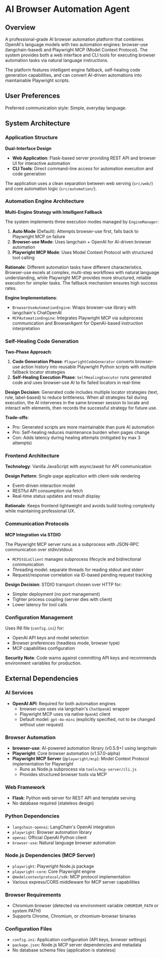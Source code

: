 # AI Browser Automation Agent

## Overview

A professional-grade AI browser automation platform that combines OpenAI's language models with two automation engines: browser-use (langchain-based) and Playwright MCP (Model Context Protocol). The system provides both a web interface and CLI tools for executing browser automation tasks via natural language instructions.

The platform features intelligent engine fallback, self-healing code generation capabilities, and can convert AI-driven automations into maintainable Playwright scripts.

## User Preferences

Preferred communication style: Simple, everyday language.

## System Architecture

### Application Structure

**Dual-Interface Design**
- **Web Application**: Flask-based server providing REST API and browser UI for interactive automation
- **CLI Tools**: Direct command-line access for automation execution and code generation

The application uses a clean separation between web serving (`src/web/`) and core automation logic (`src/automation/`).

### Automation Engine Architecture

**Multi-Engine Strategy with Intelligent Fallback**

The system implements three execution modes managed by `EngineManager`:

1. **Auto Mode** (Default): Attempts browser-use first, falls back to Playwright MCP on failure
2. **Browser-use Mode**: Uses langchain + OpenAI for AI-driven browser automation
3. **Playwright MCP Mode**: Uses Model Context Protocol with structured tool calling

**Rationale**: Different automation tasks have different characteristics. Browser-use excels at complex, multi-step workflows with natural language understanding, while Playwright MCP provides more structured, reliable execution for simpler tasks. The fallback mechanism ensures high success rates.

**Engine Implementations**:
- `BrowserUseAutomationEngine`: Wraps browser-use library with langchain's ChatOpenAI
- `MCPAutomationEngine`: Integrates Playwright MCP via subprocess communication and BrowserAgent for OpenAI-based instruction interpretation

### Self-Healing Code Generation

**Two-Phase Approach**:

1. **Code Generation Phase**: `PlaywrightCodeGenerator` converts browser-use action history into reusable Playwright Python scripts with multiple fallback locator strategies
2. **Self-Healing Execution Phase**: `SelfHealingExecutor` runs generated code and uses browser-use AI to fix failed locators in real-time

**Design Decision**: Generated code includes multiple locator strategies (text, role, label-based) to reduce brittleness. When all strategies fail during execution, the AI intervenes in the same browser session to locate and interact with elements, then records the successful strategy for future use.

**Trade-offs**:
- Pro: Generated scripts are more maintainable than pure AI automation
- Pro: Self-healing reduces maintenance burden when pages change
- Con: Adds latency during healing attempts (mitigated by max 3 attempts)

### Frontend Architecture

**Technology**: Vanilla JavaScript with async/await for API communication

**Design Pattern**: Single-page application with client-side rendering
- Event-driven interaction model
- RESTful API consumption via fetch
- Real-time status updates and result display

**Rationale**: Keeps frontend lightweight and avoids build tooling complexity while maintaining professional UX.

### Communication Protocols

**MCP Integration via STDIO**

The Playwright MCP server runs as a subprocess with JSON-RPC communication over stdin/stdout:
- `MCPStdioClient` manages subprocess lifecycle and bidirectional communication
- Threading model: separate threads for reading stdout and stderr
- Request/response correlation via ID-based pending request tracking

**Design Decision**: STDIO transport chosen over HTTP for:
- Simpler deployment (no port management)
- Tighter process coupling (server dies with client)
- Lower latency for tool calls

### Configuration Management

Uses INI file (`config.ini`) for:
- OpenAI API keys and model selection
- Browser preferences (headless mode, browser type)
- MCP capabilities configuration

**Security Note**: Code warns against committing API keys and recommends environment variables for production.

## External Dependencies

### AI Services
- **OpenAI API**: Required for both automation engines
  - browser-use uses via langchain's `ChatOpenAI` wrapper
  - Playwright MCP uses via native `OpenAI` client
  - Default model: `gpt-4o-mini` (explicitly specified, not to be changed without user request)

### Browser Automation
- **browser-use**: AI-powered automation library (v0.5.9+) using langchain
- **Playwright**: Core browser automation (v1.57.0-alpha)
- **Playwright MCP Server** (`@playwright/mcp`): Model Context Protocol implementation for Playwright
  - Runs as Node.js subprocess via `tools/mcp-server/cli.js`
  - Provides structured browser tools via MCP

### Web Framework
- **Flask**: Python web server for REST API and template serving
- No database required (stateless design)

### Python Dependencies
- `langchain-openai`: LangChain's OpenAI integration
- `playwright`: Browser automation library
- `openai`: Official OpenAI Python client
- `browser-use`: Natural language browser automation

### Node.js Dependencies (MCP Server)
- `playwright`: Playwright Node.js package
- `playwright-core`: Core Playwright engine
- `@modelcontextprotocol/sdk`: MCP protocol implementation
- Various express/CORS middleware for MCP server capabilities

### Browser Requirements
- Chromium browser (detected via environment variable `CHROMIUM_PATH` or system PATH)
- Supports Chrome, Chromium, or chromium-browser binaries

### Configuration Files
- `config.ini`: Application configuration (API keys, browser settings)
- `package.json`: Node.js MCP server dependencies and metadata
- No database schema files (application is stateless)